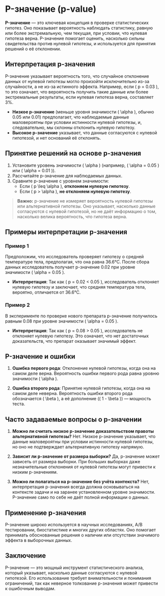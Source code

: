 # P-значение (p-value)

**P-значение** — это ключевая концепция в проверке статистических гипотез. Оно показывает вероятность наблюдать статистику, равную или более экстремальную, чем текущая, при условии, что нулевая гипотеза верна. P-значение помогает оценить, насколько сильны свидетельства против нулевой гипотезы, и используется для принятия решений о её отклонении.

## Интерпретация p-значения

P-значение указывает вероятность того, что случайное отклонение данных от нулевой гипотезы могло произойти исключительно из-за случайности, а не из-за истинного эффекта. Например, если \( p = 0.03 \), то это означает, что вероятность получить такие данные или более экстремальные результаты, если нулевая гипотеза верна, составляет 3%.

- **Низкое p-значение** (меньше уровня значимости \( \alpha \), обычно 0.05 или 0.01) предполагает, что наблюдаемые данные маловероятны при условии истинности нулевой гипотезы, и, следовательно, мы склонны отклонить нулевую гипотезу.
- **Высокое p-значение** указывает, что данные согласуются с нулевой гипотезой, и нет оснований её отклонять.

## Принятие решений на основе p-значения

1. Установите уровень значимости \( \alpha \) (например, \( \alpha = 0.05 \) или \( \alpha = 0.01 \)).
2. Рассчитайте p-значение для наблюдаемых данных.
3. Сравните p-значение с уровнем значимости:
   - Если \( p \leq \alpha \), **отклоняем нулевую гипотезу**.
   - Если \( p > \alpha \), **не отклоняем нулевую гипотезу**.

> **Важно:** p-значение не измеряет вероятность нулевой гипотезы или альтернативной гипотезы. Оно указывает, насколько данные согласуются с нулевой гипотезой, но не даёт информацию о том, насколько велика вероятность, что гипотеза верна.

## Примеры интерпретации p-значения

### Пример 1

Предположим, что исследователь проверяет гипотезу о средней температуре тела, предполагая, что она равна 36.6°C. После сбора данных исследователь получает p-значение 0.02 при уровне значимости \( \alpha = 0.05 \).

- **Интерпретация**: Так как \( p = 0.02 < 0.05 \), исследователь отклоняет нулевую гипотезу и заключает, что средняя температура тела, вероятно, отличается от 36.6°C.

### Пример 2

В эксперименте по проверке нового препарата p-значение получилось равным 0.08 при уровне значимости \( \alpha = 0.05 \).

- **Интерпретация**: Так как \( p = 0.08 > 0.05 \), исследователь не отклоняет нулевую гипотезу. Это означает, что нет достаточных доказательств, что препарат оказывает значимый эффект.

## P-значение и ошибки

1. **Ошибка первого рода**: Отклонение нулевой гипотезы, когда она на самом деле верна. Вероятность ошибки первого рода равна уровню значимости \( \alpha \).
   
2. **Ошибка второго рода**: Принятие нулевой гипотезы, когда она на самом деле неверна. Вероятность ошибки второго рода обозначается \( \beta \), а её дополнение (\( 1 - \beta \)) — мощность теста.

## Часто задаваемые вопросы о p-значении

1. **Можно ли считать низкое p-значение доказательством правоты альтернативной гипотезы?**
   Нет. Низкое p-значение указывает, что данные маловероятны при условии истинности нулевой гипотезы, но оно не подтверждает альтернативную гипотезу напрямую.

2. **Зависит ли p-значение от размера выборки?**
   Да, p-значение может зависеть от размера выборки. При больших выборках даже незначительные отклонения от нулевой гипотезы могут привести к низким p-значениям.

3. **Можно ли полагаться на p-значение без учёта контекста?**
   Нет, интерпретация p-значения всегда должна основываться на контексте задачи и на заранее установленном уровне значимости. P-значение само по себе не даёт полной информации о данных.

## Применение p-значения

P-значение широко используется в научных исследованиях, A/B тестировании, биостатистике и многих других областях. Оно помогает принимать обоснованные решения о наличии или отсутствии значимого эффекта в выборочных данных.

## Заключение

P-значение — это мощный инструмент статистического анализа, который указывает, насколько данные согласуются с нулевой гипотезой. Его использование требует внимательности и понимания ограничений, так как неверное толкование p-значения может привести к ошибочным выводам.

